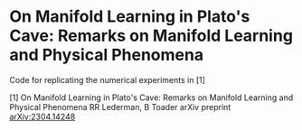 # On Manifold Learning in Plato's Cave: Remarks on Manifold Learning and Physical Phenomena

Code for replicating the numerical experiments in [1]

[1] On Manifold Learning in Plato's Cave: Remarks on Manifold Learning and Physical Phenomena
RR Lederman, B Toader
arXiv preprint [arXiv:2304.14248](https://arxiv.org/pdf/2304.14248)

